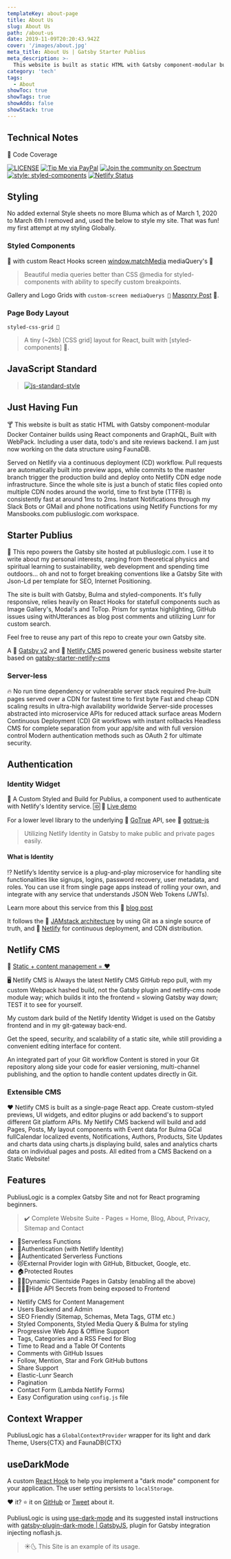 ```yaml
---
templateKey: about-page
title: About Us
slug: About Us
path: /about-us
date: 2019-11-09T20:20:43.942Z
cover: '/images/about.jpg'
meta_title: About Us | Gatsby Starter Publius
meta_description: >-
  This website is built as static HTML with Gatsby component-modular builds including a Simple Node Express Heroku Server. Hasura GraphQL backend, with React components and Built with Webpack in a Docker Container.
category: 'tech'
tags:
  - About
showToc: true  
showTags: true 
showAdds: false 
showStack: true
---
```


## Technical Notes

🎁 Code Coverage

[![LICENSE](https://img.shields.io/badge/license-MIT-lightgrey.svg)](https://raw.githubusercontent.com/donaldboulton/publiuslogic/master/LICENSE.txt)
[![Tip Me via PayPal](https://img.shields.io/badge/PayPal-tip%20me-green.svg?logo=paypal)](https://www.paypal.me/donaldboulton)
[![Join the community on Spectrum](https://withspectrum.github.io/badge/badge.svg)](https://spectrum.chat/?t=fa5cdbee-00bf-4ca8-be8f-f150a6f643e1)
[![style: styled-components](https://img.shields.io/badge/style-%F0%9F%92%85%20styled--components-orange.svg?colorB=daa357&colorA=db748e)](https://github.com/styled-components/styled-components)
[![Netlify Status](https://api.netlify.com/api/v1/badges/27d2be12-eb4a-4da2-a471-aea92e199948/deploy-status)](https://app.netlify.com/sites/publiuslogic/deploys)

## Styling

No added external Style sheets no more Bluma which as of March 1, 2020 to March 6th I removed and, used the below to style my site. That was fun! my first attempt at my styling Globally.

### Styled Components 

💅 with custom React Hooks screen [window.matchMedia](/blog/js-media-queries) mediaQuery's 💍

> Beautiful media queries better than CSS @media for styled-components with ability to specify custom breakpoints.

Gallery and Logo Grids with `custom-screen mediaQuerys 🍱` [Masonry Post](/blog/react-hooks-masonary) 💅.

### Page Body Layout

`styled-css-grid 🍱`

> A tiny (~2kb) [CSS grid] layout for React, built with [styled-components] 💅.

## JavaScript Standard

> [![js-standard-style](https://cdn.rawgit.com/standard/standard/master/badge.svg)](https://github.com/standard/standard)

## Just Having Fun

🍸 This website is built as static HTML with Gatsby component-modular Docker Container builds  using React components and GraphQL, Built with WebPack. Including a user data, todo's and site reviews backend. I am just now working on the data structure using FaunaDB.

Served on Netlify via a continuous deployment (CD) workflow. Pull requests are automatically built into preview apps, while commits to the master branch trigger the production build and deploy onto Netlify CDN edge node infrastructure. Since the whole site is just a bunch of static files copied onto multiple CDN nodes around the world, time to first byte (TTFB) is consistently fast at around 1ms to 2ms. Instant Notifications through my Slack Bots or GMail and phone notifications using Netlify Functions for my Mansbooks.com publiuslogic.com workspace.

## Starter Publius

🚀 This repo powers the Gatsby site hosted at publiuslogic.com. I use it to write about my personal interests, ranging from theoretical physics and spiritual learning to sustainability, web development and spending time outdoors... oh and not to forget breaking conventions like a Gatsby Site with Json-Ld per template for SEO, Internet Positioning.

The site is built with Gatsby, Bulma and styled-components. It's fully responsive, relies heavily on React Hooks for statefull components such as Image Gallery's, Modal's and ToTop. Prism for syntax highlighting, GitHub issues using withUtterances as blog post comments and utilizing Lunr for custom search.

Feel free to reuse any part of this repo to create your own Gatsby site.

A 🔗 [Gatsby v2](https://www.gatsbyjs.org/) and 🔗 [Netlify CMS](https://www.netlifycms.org) powered generic business website starter based on [gatsby-starter-netlify-cms](https://github.com/AustinGreen/gatsby-starter-netlify-cms)

### Server-less

🔥 No run time dependency or vulnerable server stack required Pre-built pages served over a CDN for fastest time to first byte Fast and cheap CDN scaling results in ultra-high availability worldwide Server-side processes abstracted into microservice APIs for reduced attack surface areas Modern Continuous Deployment (CD) Git workflows with instant rollbacks Headless CMS for complete separation from your app/site and with full version control Modern authentication methods such as OAuth 2 for ultimate security.

## Authentication

### Identity Widget

🔐 A Custom Styled and Build for Publius, a component used to authenticate with Netlify's Identity service.
🆔 🔗 [Live demo](https://identity.netlify.com)

For a lower level library to the underlying 🔗 [GoTrue](https://github.com/netlify/gotrue) API, see
🔗 [gotrue-js](https://github.com/netlify/gotrue-js)

> Utilizing Netlify Identity in Gatsby to make public and private pages easily.

#### What is Identity

⁉️ Netlify’s Identity service is a plug-and-play microservice for handling site
functionalities like signups, logins, password recovery, user metadata, and
roles. You can use it from single page apps instead of rolling your own, and
integrate with any service that understands JSON Web Tokens (JWTs).

Learn more about this service from this
🔗 [blog post](https://www.netlify.com/blog/2017/09/07/introducing-built-in-identity-service-to-streamline-user-management/)

It follows the 🔗 [JAMstack architecture](https://jamstack.org) by using Git as a single source of truth, and 🔗 [Netlify](https://www.netlify.com) for continuous deployment, and CDN distribution.

## Netlify CMS

🔗 [Static + content management = ❤️](https://www.netlifycms.org/)

🖥️ Netlify CMS is Always the latest Netlify CMS GitHub repo pull, with my custom Webpack hashed build, not the Gatsby plugin and netlify-cms node module way; which builds it into the frontend = slowing Gatsby way down; TEST it to see for yourself.

My custom dark build of the Netlify Identity Widget is used on the Gatsby frontend and in my git-gateway back-end.

Get the speed, security, and scalability of a static site, while still providing a convenient editing interface for content.

An integrated part of your Git workflow
Content is stored in your Git repository along side your code for easier versioning, multi-channel publishing, and the option to handle content updates directly in Git.

### Extensible CMS

❤️ Netlify CMS is built as a single-page React app. Create custom-styled previews, UI widgets, and editor plugins or add backend's to support different Git platform APIs.
My Netlify CMS backend will build and add Pages, Posts, My layout components with Event data for Bulma GCal fullCalendar localized events, Notifications, Authors, Products, Site Updates and charts data using charts.js displaying build, sales and analytics charts data on individual pages and posts. All edited from a CMS Backend on a Static Website!

## Features

PubliusLogic is a complex Gatsby Site and not for React programing beginners.

> ✔️ Complete Website Suite - Pages = Home, Blog, About, Privacy, Sitemap and Contact

- 🚋Serverless Functions
- 🔏Authentication (with Netlify Identity)
- 🔐Authenticated Serverless Functions
- 😻External Provider login with GitHub, Bitbucket, Google, etc.
- 🏠Protected Routes
- 👋🏼Dynamic Clientside Pages in Gatsby (enabling all the above)
- 🕵🏼‍♂️Hide API Secrets from being exposed to Frontend
* Netlify CMS for Content Management
* Users Backend and Admin
* SEO Friendly (Sitemap, Schemas, Meta Tags, GTM etc.)
* Styled Components, Styled Media Query & Bulma for styling
* Progressive Web App & Offline Support
* Tags, Categories and a RSS Feed for Blog
* Time to Read and a Table Of Contents
* Comments with GitHub Issues
* Follow, Mention, Star and Fork GitHub buttons
* Share Support
* Elastic-Lunr Search
* Pagination
* Contact Form (Lambda Netlify Forms)
* Easy Configuration using `config.js` file

## Context Wrapper

PubliusLogic has a `GlobalContextProvider` wrapper for its light and dark Theme, Users{CTX} and FaunaDB{CTX}

## useDarkMode

A custom [React Hook](https://reactjs.org/docs/hooks-overview.html) to help you implement a "dark mode" component for your application.
The user setting persists to `localStorage`.

❤️ it? ⭐️ it on [GitHub](https://github.com/donavon/use-dark-mode/stargazers)
or [Tweet](https://twitter.com/intent/tweet?text=Check%20out%20the%20useDarkMode%20custom%20React%20Hook%20that%20simplifies%20adding%20a%20persistent%20dark%20mode%20setting%20to%20your%20app.&url=https%3A%2F%2Fgithub.com%2Fdonavon%2Fuse-dark-mode&via=donavon&hashtags=reactjs,hooks,darkmode)
about it.

PubliusLogic is using [use-dark-mode](https://github.com/donavon/use-dark-mode) and its suggested install instructions with [gatsby-plugin-dark-mode | GatsbyJS](https://www.gatsbyjs.org/packages/gatsby-plugin-dark-mode/), plugin for Gatsby integration injecting noflash.js.

> ☀️🌜 This Site is an example of its usage.
